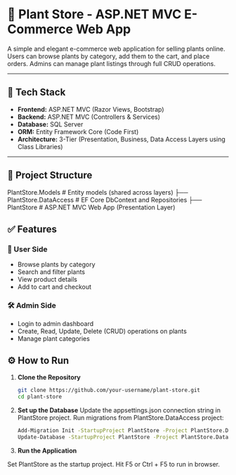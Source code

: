 # 🌿 Plant Store - ASP.NET MVC E-Commerce Web App

A simple and elegant e-commerce web application for selling plants online. Users can browse plants by category, add them to the cart, and place orders. Admins can manage plant listings through full CRUD operations.

---

## 🔧 Tech Stack

- **Frontend:** ASP.NET MVC (Razor Views, Bootstrap)
- **Backend:** ASP.NET MVC (Controllers & Services)
- **Database:** SQL Server
- **ORM:** Entity Framework Core (Code First)
- **Architecture:** 3-Tier (Presentation, Business, Data Access Layers using Class Libraries)

---

## 📂 Project Structure

PlantStore.Models # Entity models (shared across layers)
├── PlantStore.DataAccess # EF Core DbContext and Repositories
├── PlantStore # ASP.NET MVC Web App (Presentation Layer)

## ✅ Features

### 🛒 User Side
- Browse plants by category
- Search and filter plants
- View product details
- Add to cart and checkout

### 🛠️ Admin Side
- Login to admin dashboard
- Create, Read, Update, Delete (CRUD) operations on plants
- Manage plant categories

## ⚙️ How to Run

1. **Clone the Repository**
   ```bash
   git clone https://github.com/your-username/plant-store.git
   cd plant-store
2. **Set up the Database**
   Update the appsettings.json connection string in PlantStore project.
   Run migrations from PlantStore.DataAccess project:
    ```bash
   Add-Migration Init -StartupProject PlantStore -Project PlantStore.DataAccess
   Update-Database -StartupProject PlantStore -Project PlantStore.DataAccess
3. **Run the Application**

  Set PlantStore as the startup project.
  Hit F5 or Ctrl + F5 to run in browser.
